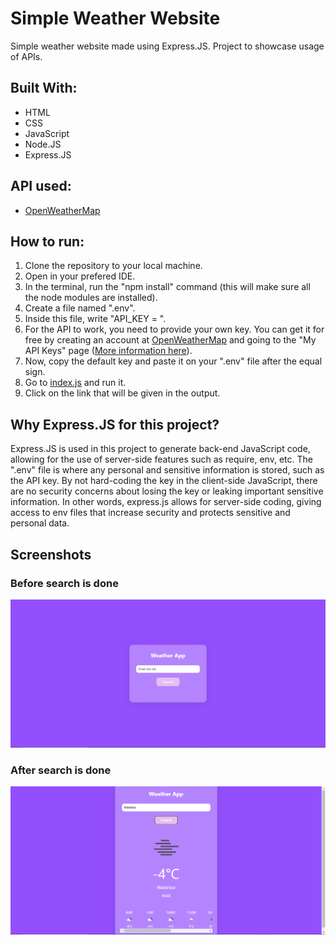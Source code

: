 # Simple Weather Website
Simple weather website made using Express.JS. Project to showcase usage of APIs.

## Built With:
* HTML
* CSS
* JavaScript
* Node.JS
* Express.JS

## API used:
* [OpenWeatherMap](https://openweathermap.org/api)

## How to run:
1. Clone the repository to your local machine.
2. Open in your prefered IDE.
3. In the terminal, run the "npm install" command (this will make sure all the node modules are installed).
4. Create a file named ".env".
5. Inside this file, write "API_KEY = ".
6. For the API to work, you need to provide your own key. You can get it for free by creating an account at [OpenWeatherMap](https://openweathermap.org/api) and going to the "My API Keys" page ([More information here](https://openweathermap.org/appid#:~:text=Once%20you%20sign%20up%20using,additional%20API%20keys%20if%20needed.)).
7. Now, copy the default key and paste it on your ".env" file after the equal sign.
8. Go to [index.js](/index.js) and run it.
9. Click on the link that will be given in the output.

## Why Express.JS for this project?

Express.JS is used in this project to generate back-end JavaScript code, allowing for the use of server-side features such as require, env, etc. The ".env" file is where any personal and sensitive information is stored, such as the API key. By not hard-coding the key in the client-side JavaScript, there are no security concerns about losing the key or leaking important sensitive information. In other words, express.js allows for server-side coding, giving access to env files that increase security and protects sensitive and personal data.

## Screenshots
### Before search is done
![Main Page](/Screenshots/main.png)
### After search is done
![Data Page](/Screenshots/data.png)
